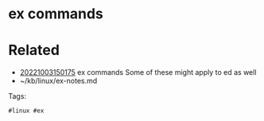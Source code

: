 # ex commands

# Related

- [20221003150175](/zet/20221003150175/README.md) ex commands  Some of these might apply to ed as well
- ~/kb/linux/ex-notes.md

Tags:

    #linux #ex 
